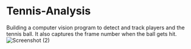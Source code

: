 # Tennis-Analysis
Building a computer vision program to detect and track players and the tennis ball.
It also captures the frame number when the ball gets hit.
![Screenshot (2)](https://github.com/user-attachments/assets/6249c0d3-6b08-4bf0-903b-ea2ac589f5d9)
